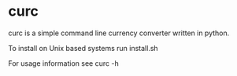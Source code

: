 curc
====

curc is a simple command line currency converter written in python.

To install on Unix based systems run install.sh

For usage information see curc -h
